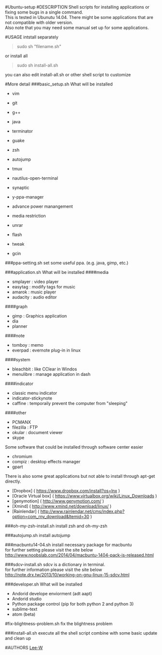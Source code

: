 #Ubuntu-setup
#DESCRIPTION
Shell scripts for installing applications or fixing some bugs in a single command.  
This is tested in Ubunutu 14.04. There might be some applications that are not compatible with older version.  
Also note that you may need some manual set up for some applications.


#USAGE
intstall separately
> sudo sh "filename.sh"

or install all

> sudo sh install-all.sh

you can also edit install-all.sh or other shell script to customize  


#More detail
###basic_setup.sh
What will be installed
- vim
- git
- g++
- java

- terminator
- guake
- zsh
- autojump
- tmux
- nautilus-open-terminal

- synaptic
- y-ppa-manager
- advance power manangement
- media restriction
- unrar

- flash
- tweak
- gcin


###ppa-setting.sh
set some useful ppa. (e.g. java, gimp, etc.)

###application.sh
What will be installed
####media
- smplayer : video player
- easytag : modify tags for music
- amarok : music player
- audacity : audio editor

####graph
- gimp : Graphics application
- dia
- planner

####note
- tomboy : memo
- everpad : evernote plug-in in linux

####system
- bleachbit : like CClear in Windos
- menulibre : manage application in dash

####indicator
- classic menu indicator
- indicator-stickynote
- caffine : temporaily prevent the computer from "sleeping"

####other
- PCMANX
- filezilla : FTP
- okular : document viewer
- skype  

Some software that could be installed through software center easier
- chromium
- compiz : desktop effects manager
- gpart

There is also some great applications but not able to install through apt-get directly.  
- [Dropbox] ( https://www.dropbox.com/install?os=lnx )
- [Oracle Virtual box] ( https://www.virtualbox.org/wiki/Linux_Downloads )
- [genymotion] ( http://www.genymotion.com/ )
- [Xmind] ( http://www.xmind.net/download/linux/ )
- [Rainlendar] ( http://www.rainlendar.net/cms/index.php?option=com_rny_download&Itemid=30 )

###oh-my-zsh-install.sh
install zsh and oh-my-zsh

###autojump.sh
install autojump

###macbuntu14-04.sh
install necessary package for macbuntu  
for further setting please visit the site below  
http://www.noobslab.com/2014/04/macbuntu-1404-pack-is-released.html

###sdcv-install.sh
sdcv is a dictionary in terminal.  
for further information please visit the site below  
http://note.drx.tw/2013/10/working-on-gnu-linux-15-sdcv.html

###developer.sh
What will be installed
- Andorid develope enviorment (adt aapt)
- Andorid studio
- Python package control (pip for both python 2 and python 3)
- sublime-text
- atom (beta)

#fix-blightness-problem.sh
fix the blightness problem

###install-all.sh
execute all the shell script combine with some basic update and clean up


#AUTHORS
[Lee-W](https://github.com/Lee-W/)
